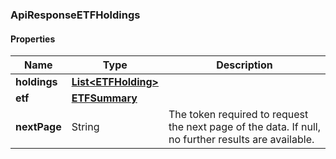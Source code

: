 
[//]: # (CLASS:ApiResponseETFHoldings)

[//]: # (KIND:object)

### ApiResponseETFHoldings

#### Properties

[//]: # (START_DEFINITION)

Name | Type | Description
------------ | ------------- | -------------
**holdings** | [**List&lt;ETFHolding&gt;**](ETFHolding.md) |  &nbsp;
**etf** | [**ETFSummary**](ETFSummary.md) |  &nbsp;
**nextPage** | String | The token required to request the next page of the data. If null, no further results are available. &nbsp;

[//]: # (END_DEFINITION)


[//]: # (CONTAINED_CLASS:ETFHolding)


[//]: # (CONTAINED_CLASS:ETFSummary)





